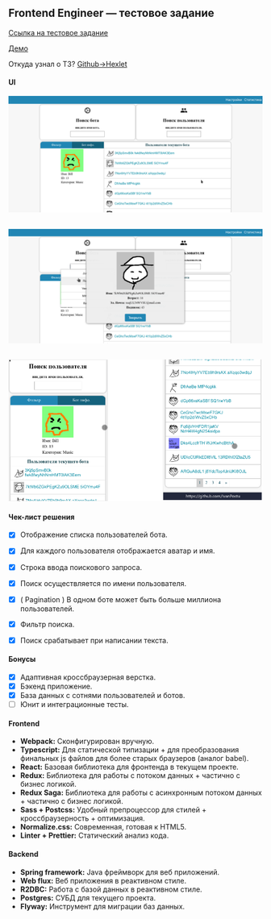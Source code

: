 ## Frontend Engineer — тестовое задание
    
[Ссылка на тестовое задание](https://paper.dropbox.com/doc/Frontend-Engineer-GFOYvLYpCLWUJe59Ydfmw)

[Демо](https://admin-panel-01.herokuapp.com/)

Откуда узнал о ТЗ?   [Github->Hexlet](https://github.com/Hexlet/ru-test-assignments)

#### UI
![img](./images/scr4.png "")
##
![img](./images/scr3.png "")
##
![img](./images/scr1.png "")


#### Чек-лист решения

- [x] Отображение списка пользователей бота.
- [x] Для каждого пользователя отображается аватар и имя.
- [x] Строка ввода поискового запроса. 
- [x] Поиск осуществляется по имени пользователя.
- [x] ( Pagination ) В одном боте может быть больше миллиона пользователей.
- [x] Фильтр поиска.
- [x] Поиск срабатывает при написании текста.


#### Бонусы

- [x] Адаптивная кроссбраузерная верстка.
- [x] Бэкенд приложение.
- [x] База данных с сотнями пользователей и ботов.
- [ ] Юнит и интеграционные тесты.

#### Frontend
 
* **Webpack:** Сконфигурирован вручную.
* **Typescript:** Для статической типизации + для преобразования финальных js файлов для более старых браузеров (аналог babel).
* **React:** Базовая библиотека для фронтенда в текущем проекте.
* **Redux:** Библиотека для работы с потоком данных + частично с бизнес логикой.
* **Redux Saga:** Библиотека для работы с асинхронным потоком данных + частично с бизнес логикой.
* **Sass + Postcss:** Удобный препроцессор для стилей + кроссбраузерность + оптимизация. 
* **Normalize.css:** Cовременная, готовая к HTML5.
* **Linter + Prettier:** Статический анализ кода.

#### Backend
 
* **Spring framework:** Java фреймворк для веб приложений.
* **Web flux:** Веб приложения в реактивном стиле.
* **R2DBC:** Работа с базой данных в реактивном стиле.
* **Postgres:** СУБД для текущего проекта.
* **Flyway:** Инструмент для миграции баз данных.

